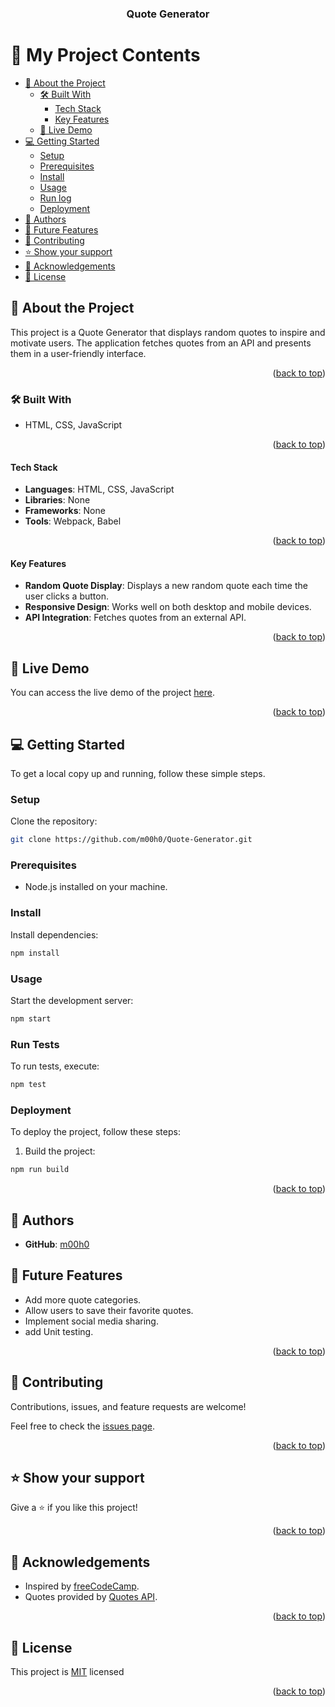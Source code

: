 <a name="readme-top"></a>

<div align="center">

  <h3><b>Quote Generator</b></h3>

</div>

# 📗 My Project Contents

- [📖 About the Project](#about-project)
  - [🛠 Built With](#built-with)
    - [Tech Stack](#the-tech-stack)
    - [Key Features](#key-features)
  - [🚀 Live Demo](#live-demo)
- [💻 Getting Started](#getting-started)
  - [Setup](#setup)
  - [Prerequisites](#prerequisites)
  - [Install](#install)
  - [Usage](#usage)
  - [Run log](#run-test)
  - [Deployment](#deployment)
- [👥 Authors](#authors)
- [🔭 Future Features](#future-features1)
- [🤝 Contributing](#contributing)
- [⭐️ Show your support](#support)
- [🙏 Acknowledgements](#acknowledgements)
- [📝 License](#license)

## 📖 About the Project <a name="about-project"></a>

This project is a Quote Generator that displays random quotes to inspire and motivate users. The application fetches quotes from an API and presents them in a user-friendly interface.

<p align="right">(<a href="#readme-top">back to top</a>)</p>

### 🛠 Built With <a name="built-with"></a>
-  HTML, CSS, JavaScript

<p align="right">(<a href="#readme-top">back to top</a>)</p>

#### Tech Stack <a name="the-tech-stack"></a>

- **Languages**: HTML, CSS, JavaScript
- **Libraries**: None
- **Frameworks**: None
- **Tools**: Webpack, Babel

<p align="right">(<a href="#readme-top">back to top</a>)</p>

#### Key Features <a name="key-features"></a>

- **Random Quote Display**: Displays a new random quote each time the user clicks a button.
- **Responsive Design**: Works well on both desktop and mobile devices.
- **API Integration**: Fetches quotes from an external API.

<p align="right">(<a href="#readme-top">back to top</a>)</p>

## 🚀 Live Demo <a name="live-demo"></a>

You can access the live demo of the project [here](https://m00h0.github.io/Quote-Generator/).

<p align="right">(<a href="#readme-top">back to top</a>)</p>

## 💻 Getting Started <a name="getting-started"></a>

To get a local copy up and running, follow these simple steps.

### Setup <a name="setup"></a>

Clone the repository:

```sh
git clone https://github.com/m00h0/Quote-Generator.git
```

### Prerequisites <a name="prerequisites"></a>

- Node.js installed on your machine.

### Install <a name="install"></a>

Install dependencies:

```sh
npm install
```
### Usage <a name="usage"></a>

Start the development server:

```sh
npm start
```

### Run Tests <a name="run-test"></a>

To run tests, execute:

```sh
npm test
```

### Deployment <a name="deployment"></a>

To deploy the project, follow these steps:

1. Build the project:

```sh
npm run build
```

<p align="right">(<a href="#readme-top">back to top</a>)</p>

## 👥 Authors <a name="authors"></a>

- **GitHub**: [m00h0](https://github.com/m00h0)

## 🔭 Future Features <a name="future-features1"></a>

- Add more quote categories.
- Allow users to save their favorite quotes.
- Implement social media sharing.
- add Unit testing.

<p align="right">(<a href="#readme-top">back to top</a>)</p>

## 🤝 Contributing <a name="contributing"></a>

Contributions, issues, and feature requests are welcome!

Feel free to check the [issues page](https://github.com/m00h0/Quote-Generator/issues).

<p align="right">(<a href="#readme-top">back to top</a>)</p>

## ⭐️ Show your support <a name="support"></a>

Give a ⭐️ if you like this project!

<p align="right">(<a href="#readme-top">back to top</a>)</p>

## 🙏 Acknowledgements <a name="acknowledgements"></a>

- Inspired by [freeCodeCamp](https://www.freecodecamp.org/).
- Quotes provided by [Quotes API](https://api.example.com).

<p align="right">(<a href="#readme-top">back to top</a>)</p>

  ## 📝 License <a name="license"></a>

This project is [MIT](./MIT.md) licensed

<p align="right">(<a href="#readme-top">back to top</a>)</p>
